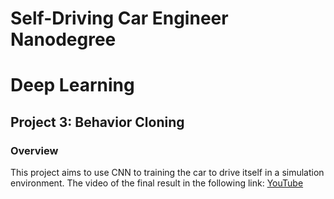 # Self-Driving Car Engineer Nanodegree
# Deep Learning
## Project 3: Behavior Cloning

### Overview
This project aims to use CNN to training the car to drive itself in a simulation environment. The video of the final result in the following link: [YouTube](https://www.youtube.com/watch?v=JLVWC8iJfss)

